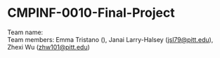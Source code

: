 # CMPINF-0010-Final-Project

Team name:  
Team members: Emma Tristano (), Janai Larry-Halsey (jsl79@pitt.edu), Zhexi Wu (zhw101@pitt.edu)
